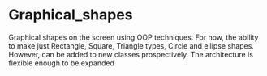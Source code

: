 # Graphical_shapes
Graphical shapes on the screen using OOP techniques. For now, the ability to make  just Rectangle, Square, Triangle types, Circle and ellipse shapes. However, can be added to new classes prospectively. The architecture is flexible enough to be expanded
